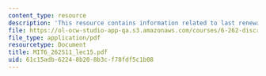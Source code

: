 ```yaml
---
content_type: resource
description: 'This resource contains information related to last renewal. '
file: https://ol-ocw-studio-app-qa.s3.amazonaws.com/courses/6-262-discrete-stochastic-processes-spring-2011/61c15adb62248b208b3cf78fdf5c1b08_MIT6_262S11_lec15.pdf
file_type: application/pdf
resourcetype: Document
title: MIT6_262S11_lec15.pdf
uid: 61c15adb-6224-8b20-8b3c-f78fdf5c1b08
---
```

